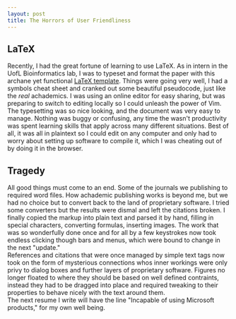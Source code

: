 ```yaml
---
layout: post
title: The Horrors of User Friendliness 
---
```


## LaTeX

Recently, I had the great fortune of learning to use LaTeX. As in intern in the UofL Bioinformatics lab, I was to typeset and format the paper with this archane yet functional [LaTeX template](https://academic.oup.com/bioinformatics/pages/submission_online). Things were going very well, I had a symbols cheat sheet and cranked out some beautiful pseudocode, just like the _real_ achademics. I was using an online editor for easy sharing, but was preparing to switch to editing locally so I could unleash the power of Vim.  
The typesetting was so nice looking, and the document was very easy to manage. Nothing was buggy or confusing, any time the wasn't productivity was spent learning skills that apply across many different situations. Best of all, it was all in plaintext so I could edit on any computer and only had to worry about setting up software to compile it, which I was cheating out of by doing it in the browser.

## Tragedy

All good things must come to an end. Some of the journals we publishing to required word files. How achademic publishing works is beyond me, but we had no choice but to convert back to the land of proprietary software. I tried some converters but the results were dismal and left the citations broken. I finally copied the markup into plain text and parsed it by hand, filling in special characters, converting formulas, inserting images. The work that was so wonderfully done once and for all by a few keystrokes now took endless clicking though bars and menus, which were bound to change in the next "update."  
References and citations that were once managed by simple text tags now took on the form of mysterious connections whos inner workings were only privy to dialog boxes and further layers of proprietary software. Figures no longer floated to where they should be based on well defined contraints, instead they had to be dragged into place and required tweaking to their properties to behave nicely with the text around them.  
The next resume I write will have the line "Incapable of using Microsoft products," for my own well being.
